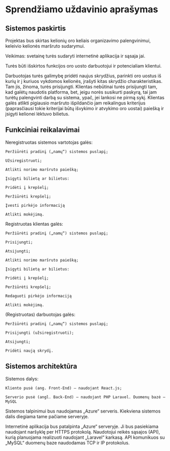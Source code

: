 # Sprendžiamo uždavinio aprašymas 

## Sistemos paskirtis 

Projektas bus skirtas kelionių oro keliais organizavimo palengvinimui, keleivio kelionės maršruto sudarymui.

Veikimas: svetainę turės sudaryti internetinė aplikacija ir sąsaja jai.

Turės būti išskirtos funkcijos oro uosto darbuotojui ir potencialiam klientui.

Darbuotojas turės galimybę pridėti naujus skrydžius, parinkti oro uostus iš kurių ir į kuriuos vykdomos kelionės, įrašyti kitas skrydžio charakteristikas. Tam jis, žinoma, turės prisijungti. Klientas nebūtinai turės prisijungti tam, kad galėtų naudotis platforma, bet, jeigu norės susikurti paskyrą, tai jam turėtų palengvinti darbą su sistema, ypač, jei lankosi ne pirmą sykį. Klientas galės atlikti pigiausio maršruto išpildančio jam reikalingus kriterijus (paprasčiausi tokie kriterijai būtų išvykimo ir atvykimo oro uostai) paiešką ir įsigyti kelionei lėktuvo bilietus.



## Funkciniai reikalavimai 

Neregistruotas sistemos vartotojas galės:

    Peržiūrėti pradinį („namų“) sistemos puslapį; 

    Užsiregistruoti; 

    Atlikti norimo maršruto paiešką; 

    Įsigyti bilietą ar bilietus: 

    Pridėti į krepšelį; 

    Peržiūrėti krepšelį; 

    Įvesti pirkėjo informaciją 

    Atlikti mokėjimą. 

Registruotas klientas galės:

    Peržiūrėti pradinį („namų“) sistemos puslapį; 

    Prisijungti; 

    Atsijungti; 

    Atlikti norimo maršruto paiešką; 

    Įsigyti bilietą ar bilietus: 

    Pridėti į krepšelį; 

    Peržiūrėti krepšelį; 

    Redaguoti pirkėjo informaciją 

    Atlikti mokėjimą. 

(Registruotas) darbuotojas galės:

    Peržiūrėti pradinį („namų“) sistemos puslapį; 

    Prisijungti (užsiregistruoti); 

    Atsijungti; 

    Pridėti naują skrydį. 


## Sistemos architektūra 

Sistemos dalys:

    Kliento pusė (ang. Front-End) – naudojant React.js; 

    Serverio pusė (angl. Back-End) – naudojant PHP Laravel. Duomenų bazė – MySQL 





Sistemos talpinimui bus naudojamas „Azure“ serveris. Kiekviena sistemos dalis diegiama tame pačiame serveryje.



Internetinė aplikacija bus patalpinta „Azure“ serveryje. Ji bus pasiekiama naudojant naršyklę per HTTPS protokolą. Naudotojui reikės sąsajos (API), kurią planuojama realizuoti naudojant „Laravel“ karkasą. API komunikuos su „MySQL“ duomenų baze naudodamas TCP ir IP protokolus.  

